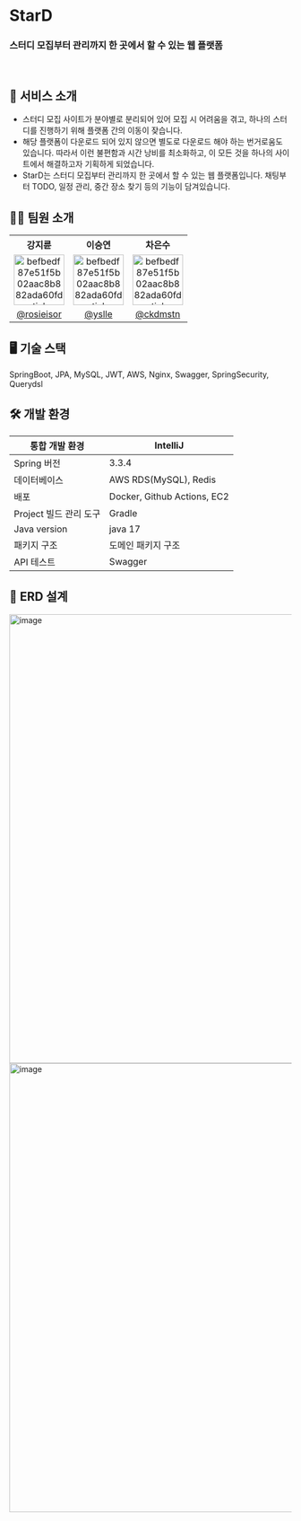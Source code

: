 # StarD

### 스터디 모집부터 관리까지 한 곳에서 할 수 있는 웹 플랫폼

<br/>

## **📙 서비스 소개**
- 스터디 모집 사이트가 분야별로 분리되어 있어 모집 시 어려움을 겪고, 하나의 스터디를 진행하기 위해 플랫폼 간의 이동이 잦습니다.
- 해당 플랫폼이 다운로드 되어 있지 않으면 별도로 다운로드 해야 하는 번거로움도 있습니다. 따라서 이런 불편함과 시간 낭비를 최소화하고, 이 모든 것을 하나의 사이트에서 해결하고자 기획하게 되었습니다.
- StarD는 스터디 모집부터 관리까지 한 곳에서 할 수 있는 웹 플랫폼입니다.
채팅부터 TODO, 일정 관리, 중간 장소 찾기 등의 기능이 담겨있습니다.

## 👩‍💻 팀원 소개

<table style="width: 100%; text-align: center; border-collapse: collapse;">
  <tr>
    <th style="text-align: center;">강지륜</th>
    <th style="text-align: center;">이승연</th>
    <th style="text-align: center;">차은수</th>
  </tr>
  <tr>
    <td>
      <img src="https://github.com/user-attachments/assets/f9fca964-e4bf-44d5-bdf8-8ce925c82bb5" 
           alt="befbedf87e51f5b02aac8b882ada60fd-sticker" 
           border="0" 
           width="90px">
    </td>
    <td>
      <img src="https://github.com/user-attachments/assets/f9fca964-e4bf-44d5-bdf8-8ce925c82bb5" 
           alt="befbedf87e51f5b02aac8b882ada60fd-sticker" 
           border="0" 
           width="90px">
    </td>
    <td>
      <img src="https://github.com/user-attachments/assets/f9fca964-e4bf-44d5-bdf8-8ce925c82bb5" 
           alt="befbedf87e51f5b02aac8b882ada60fd-sticker" 
           border="0" 
           width="90px">
    </td>
  </tr>
  <tr>
    <td>
      <a href="https://github.com/rosieisor" target="_blank">@rosieisor</a>
    </td>
    <td>
      <a href="https://github.com/yslle" target="_blank">@yslle</a>
    </td>
    <td>
      <a href="https://github.com/ckdmstn" target="_blank">@ckdmstn</a>
    </td>
  </tr>
</table>

## 🖥️ **기술 스택**

SpringBoot, JPA, MySQL, JWT, AWS, Nginx, Swagger, SpringSecurity, Querydsl

## 🛠️ 개발 환경

| 통합 개발 환경 | IntelliJ |
| --- | --- |
| Spring 버전 | 3.3.4 |
| 데이터베이스 | AWS RDS(MySQL), Redis |
| 배포 | Docker, Github Actions, EC2 |
| Project 빌드 관리 도구 | Gradle |
| Java version | java 17 |
| 패키지 구조 | 도메인 패키지 구조 |
| API 테스트 | Swagger |

## 🔧 ERD 설계

<img src="https://github.com/user-attachments/assets/3fc2b3e2-1931-42dc-9e72-0cfdff6012ac" alt="image" width="800px">
<img src="https://github.com/user-attachments/assets/e2a09027-e20c-4fa5-a9d3-b1b911e2841b" alt="image" width="800px">

